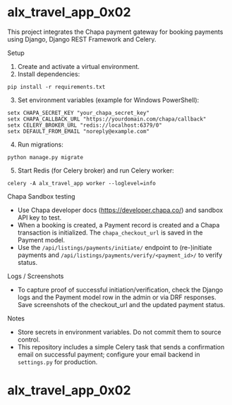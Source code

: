 # alx_travel_app_0x02

This project integrates the Chapa payment gateway for booking payments using Django, Django REST Framework and Celery.

Setup
1. Create and activate a virtual environment.
2. Install dependencies:

```
pip install -r requirements.txt
```

3. Set environment variables (example for Windows PowerShell):

```
setx CHAPA_SECRET_KEY "your_chapa_secret_key"
setx CHAPA_CALLBACK_URL "https://yourdomain.com/chapa/callback"
setx CELERY_BROKER_URL "redis://localhost:6379/0"
setx DEFAULT_FROM_EMAIL "noreply@example.com"
```

4. Run migrations:

```
python manage.py migrate
```

5. Start Redis (for Celery broker) and run Celery worker:

```
celery -A alx_travel_app worker --loglevel=info
```

Chapa Sandbox testing
- Use Chapa developer docs (https://developer.chapa.co/) and sandbox API key to test.
- When a booking is created, a Payment record is created and a Chapa transaction is initialized. The `chapa_checkout_url` is saved in the Payment model.
- Use the `/api/listings/payments/initiate/` endpoint to (re-)initiate payments and `/api/listings/payments/verify/<payment_id>/` to verify status.

Logs / Screenshots
- To capture proof of successful initiation/verification, check the Django logs and the Payment model row in the admin or via DRF responses. Save screenshots of the checkout_url and the updated payment status.

Notes
- Store secrets in environment variables. Do not commit them to source control.
- This repository includes a simple Celery task that sends a confirmation email on successful payment; configure your email backend in `settings.py` for production.
# alx_travel_app_0x02